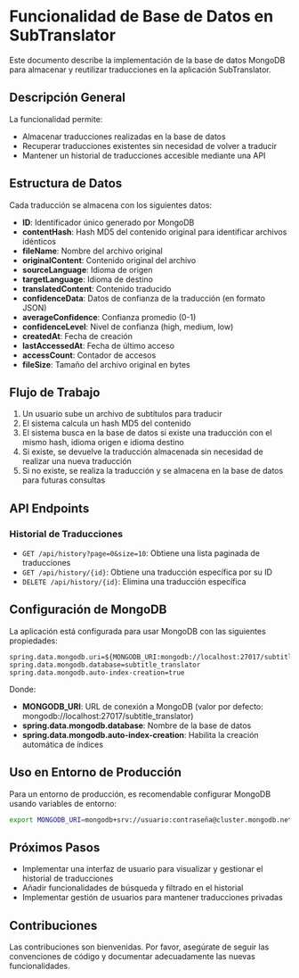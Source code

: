 # Funcionalidad de Base de Datos en SubTranslator

Este documento describe la implementación de la base de datos MongoDB para almacenar y reutilizar traducciones en la aplicación SubTranslator.

## Descripción General

La funcionalidad permite:

- Almacenar traducciones realizadas en la base de datos
- Recuperar traducciones existentes sin necesidad de volver a traducir
- Mantener un historial de traducciones accesible mediante una API

## Estructura de Datos

Cada traducción se almacena con los siguientes datos:

- **ID**: Identificador único generado por MongoDB
- **contentHash**: Hash MD5 del contenido original para identificar archivos idénticos
- **fileName**: Nombre del archivo original
- **originalContent**: Contenido original del archivo
- **sourceLanguage**: Idioma de origen
- **targetLanguage**: Idioma de destino
- **translatedContent**: Contenido traducido
- **confidenceData**: Datos de confianza de la traducción (en formato JSON)
- **averageConfidence**: Confianza promedio (0-1)
- **confidenceLevel**: Nivel de confianza (high, medium, low)
- **createdAt**: Fecha de creación
- **lastAccessedAt**: Fecha de último acceso
- **accessCount**: Contador de accesos
- **fileSize**: Tamaño del archivo original en bytes

## Flujo de Trabajo

1. Un usuario sube un archivo de subtítulos para traducir
2. El sistema calcula un hash MD5 del contenido
3. El sistema busca en la base de datos si existe una traducción con el mismo hash, idioma origen e idioma destino
4. Si existe, se devuelve la traducción almacenada sin necesidad de realizar una nueva traducción
5. Si no existe, se realiza la traducción y se almacena en la base de datos para futuras consultas

## API Endpoints

### Historial de Traducciones

- `GET /api/history?page=0&size=10`: Obtiene una lista paginada de traducciones
- `GET /api/history/{id}`: Obtiene una traducción específica por su ID
- `DELETE /api/history/{id}`: Elimina una traducción específica

## Configuración de MongoDB

La aplicación está configurada para usar MongoDB con las siguientes propiedades:

```properties
spring.data.mongodb.uri=${MONGODB_URI:mongodb://localhost:27017/subtitle_translator}
spring.data.mongodb.database=subtitle_translator
spring.data.mongodb.auto-index-creation=true
```

Donde:

- **MONGODB_URI**: URL de conexión a MongoDB (valor por defecto: mongodb://localhost:27017/subtitle_translator)
- **spring.data.mongodb.database**: Nombre de la base de datos
- **spring.data.mongodb.auto-index-creation**: Habilita la creación automática de índices

## Uso en Entorno de Producción

Para un entorno de producción, es recomendable configurar MongoDB usando variables de entorno:

```bash
export MONGODB_URI=mongodb+srv://usuario:contraseña@cluster.mongodb.net/subtitle_translator
```

## Próximos Pasos

- Implementar una interfaz de usuario para visualizar y gestionar el historial de traducciones
- Añadir funcionalidades de búsqueda y filtrado en el historial
- Implementar gestión de usuarios para mantener traducciones privadas

## Contribuciones

Las contribuciones son bienvenidas. Por favor, asegúrate de seguir las convenciones de código y documentar adecuadamente las nuevas funcionalidades.
